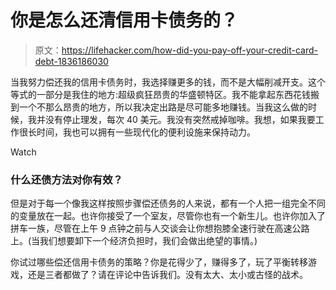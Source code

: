 # 你是怎么还清信用卡债务的？

> 原文：<https://lifehacker.com/how-did-you-pay-off-your-credit-card-debt-1836186030>

当我努力偿还我的信用卡债务时，我选择赚更多的钱，而不是大幅削减开支。这个等式的一部分是我住的地方:超级疯狂昂贵的华盛顿特区。我不能拿起东西花钱搬到一个不那么昂贵的地方，所以我决定出路是尽可能多地赚钱。当我这么做的时候，我并没有停止理发，每次 40 美元。我没有突然戒掉咖啡。我想，如果我要工作很长时间，我也可以拥有一些现代化的便利设施来保持动力。

Watch

### 什么还债方法对你有效？

但是对于每一个像我这样按照步骤偿还债务的人来说，都有一个人把一组完全不同的变量放在一起。也许你接受了一个室友，尽管你也有一个新生儿。也许你加入了拼车一族，尽管在上午 9 点钟之前与人交谈会让你想抱膝全速行驶在高速公路上。(当我们想要卸下一个经济负担时，我们会做出绝望的事情。)

你试过哪些偿还信用卡债务的策略？你是花得少了，赚得多了，玩了平衡转移游戏，还是三者都做了？请在评论中告诉我们。没有太大、太小或古怪的战术。